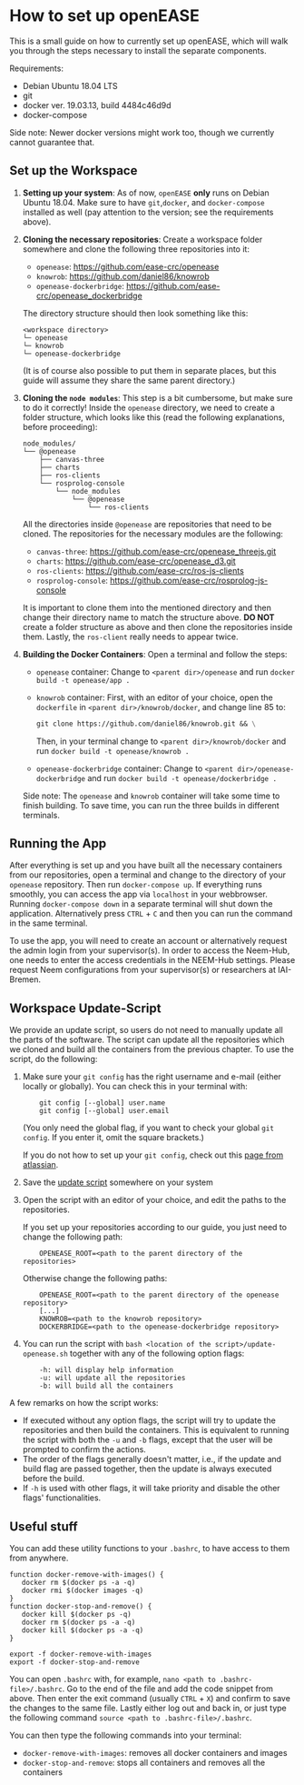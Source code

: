 # How to set up openEASE

This is a small guide on how to currently set up openEASE, which will walk you through the steps necessary to install the separate components.

Requirements:

- Debian Ubuntu 18.04 LTS
- git
- docker ver. 19.03.13, build 4484c46d9d
- docker-compose

Side note: Newer docker versions might work too, though we currently cannot guarantee that.

## Set up the Workspace

1. **Setting up your system**: As of now, `openEASE` **only** runs on Debian Ubuntu 18.04. Make sure to have `git`,`docker`, and `docker-compose` installed as well (pay attention to the version; see the requirements above).

2. **Cloning the necessary repositories**: Create a workspace folder somewhere and clone the following three repositories into it:

    - `openease`: <https://github.com/ease-crc/openease>
    - `knowrob`: <https://github.com/daniel86/knowrob>
    - `openease-dockerbridge`: <https://github.com/ease-crc/openease_dockerbridge>

    The directory structure should then look something like this:

    ``` system
    <workspace directory>
    └─ openease
    └─ knowrob
    └─ openease-dockerbridge
    ```

    (It is of course also possible to put them in separate places, but this guide will assume they share the same parent directory.)

3. **Cloning the `node modules`**: This step is a bit cumbersome, but make sure to do it correctly! Inside the `openease` directory, we need to create a folder structure, which looks like this (read the following explanations, before proceeding):

    ``` system
    node_modules/
    └── @openease
        ├── canvas-three
        ├── charts
        ├── ros-clients
        └── rosprolog-console
            └── node_modules
                └── @openease
                    └── ros-clients
    ```

    All the directories inside `@openease` are repositories that need to be cloned. The repositories for the necessary modules are the following:

    - `canvas-three`: <https://github.com/ease-crc/openease_threejs.git>
    - `charts`: <https://github.com/ease-crc/openease_d3.git>
    - `ros-clients`: <https://github.com/ease-crc/ros-js-clients>
    - `rosprolog-console`: <https://github.com/ease-crc/rosprolog-js-console>

    It is important to clone them into the mentioned directory and then change their directory name to match the structure above. **DO NOT** create a folder structure as above and then clone the repositories inside them. Lastly, the `ros-client` really needs to appear twice.

4. **Building the Docker Containers**: Open a terminal and follow the steps:

    - `openease` container: Change to `<parent dir>/openease` and run `docker build -t openease/app .`
    - `knowrob` container: First, with an editor of your choice, open the `dockerfile` in `<parent dir>/knowrob/docker`, and change line 85 to:

        ``` dockerfile
        git clone https://github.com/daniel86/knowrob.git && \
        ```

        Then, in your terminal change to `<parent dir>/knowrob/docker` and run `docker build -t openease/knowrob .`
    - `openease-dockerbridge` container: Change to `<parent dir>/openease-dockerbridge` and run `docker build -t openease/dockerbridge .`

    Side note: The `openease` and `knowrob` container will take some time to finish building. To save time, you can run the three builds in different terminals.

## Running the App

After everything is set up and you have built all the necessary containers from our repositories, open a terminal and change to the directory of your `openease` repository. Then run `docker-compose up`. If everything runs smoothly, you can access the app via `localhost` in your webbrowser.
Running `docker-compose down` in a separate terminal will shut down the application. Alternatively press `CTRL` + `C` and then you can run the command in the same terminal.

To use the app, you will need to create an account or alternatively request the admin login from your supervisor(s). In order to access the Neem-Hub, one needs to enter the access credentials in the NEEM-Hub settings. Please request Neem configurations from your supervisor(s) or researchers at IAI-Bremen.

## Workspace Update-Script

We provide an update script, so users do not need to manually update all the parts of the software. The script can update all the repositories which we cloned and build all the containers from the previous chapter. To use the script, do the following:

1. Make sure your `git config` has the right username and e-mail (either locally or globally). You can check this in your terminal with:

    ``` shell
        git config [--global] user.name
        git config [--global] user.email
    ```

    (You only need the global flag, if you want to check your global `git config`. If you enter it, omit the square brackets.)

    If you do not how to set up your `git config`, check out this [page from atlassian](https://support.atlassian.com/bitbucket-cloud/docs/configure-your-dvcs-username-for-commits/).

2. Save the [update script](https://github.com/navidJadid/openease-setup/blob/main/update-openease.sh) somewhere on your system

3. Open the script with an editor of your choice, and edit the paths to the repositories.

    If you set up your repositories according to our guide, you just need to change the following path:

    ``` shell
        OPENEASE_ROOT=<path to the parent directory of the repositories>
    ```

    Otherwise change the following paths:

    ``` shell
        OPENEASE_ROOT=<path to the parent directory of the openease repository>
        [...]
        KNOWROB=<path to the knowrob repository>
        DOCKERBRIDGE=<path to the openease-dockerbridge repository>
    ```

4. You can run the script with `bash <location of the script>/update-openease.sh` together with any of the following option flags:

    ``` shell
        -h: will display help information
        -u: will update all the repositories
        -b: will build all the containers
    ```

A few remarks on how the script works:

- If executed without any option flags, the script will try to update the repositories and then build the containers. This is equivalent to running the script with both the `-u` and `-b` flags, except that the user will be prompted to confirm the actions.
- The order of the flags generally doesn't matter, i.e., if the update and build flag are passed together, then the update is always executed before the build.
- If `-h` is used with other flags, it will take priority and disable the other flags' functionalities.

## Useful stuff

You can add these utility functions to your `.bashrc`, to have access to them from anywhere.

``` bashrc
function docker-remove-with-images() {
   docker rm $(docker ps -a -q)
   docker rmi $(docker images -q)
}
function docker-stop-and-remove() {
   docker kill $(docker ps -q)
   docker rm $(docker ps -a -q)
   docker kill $(docker ps -a -q)
}

export -f docker-remove-with-images
export -f docker-stop-and-remove
```

You can open `.bashrc` with, for example, `nano <path to .bashrc-file>/.bashrc`. Go to the end of the file and add the code snippet from above. Then enter the exit command (usually `CTRL` + `X`) and confirm to save the changes to the same file. Lastly either log out and back in, or just type the following command `source <path to .bashrc-file>/.bashrc`.

You can then type the following commands into your terminal:

- `docker-remove-with-images`: removes all docker containers and images
- `docker-stop-and-remove`: stops all containers and removes all the containers
